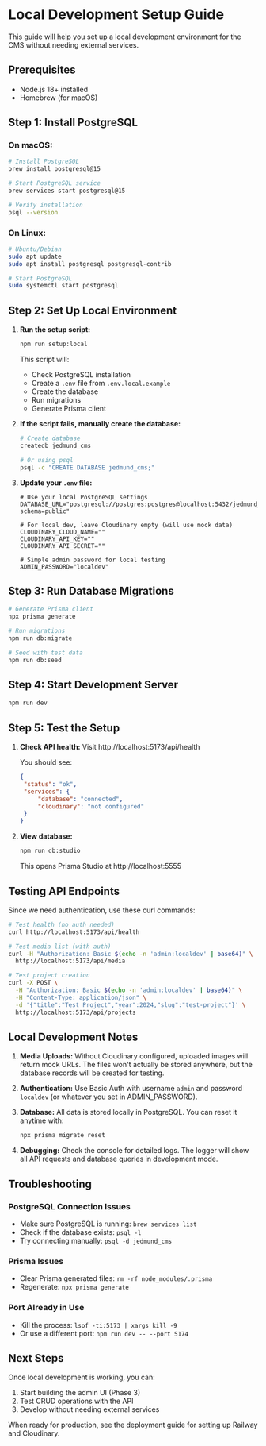 # Local Development Setup Guide

This guide will help you set up a local development environment for the CMS without needing external services.

## Prerequisites

- Node.js 18+ installed
- Homebrew (for macOS)

## Step 1: Install PostgreSQL

### On macOS:

```bash
# Install PostgreSQL
brew install postgresql@15

# Start PostgreSQL service
brew services start postgresql@15

# Verify installation
psql --version
```

### On Linux:

```bash
# Ubuntu/Debian
sudo apt update
sudo apt install postgresql postgresql-contrib

# Start PostgreSQL
sudo systemctl start postgresql
```

## Step 2: Set Up Local Environment

1. **Run the setup script:**

   ```bash
   npm run setup:local
   ```

   This script will:

   - Check PostgreSQL installation
   - Create a `.env` file from `.env.local.example`
   - Create the database
   - Run migrations
   - Generate Prisma client

2. **If the script fails, manually create the database:**

   ```bash
   # Create database
   createdb jedmund_cms

   # Or using psql
   psql -c "CREATE DATABASE jedmund_cms;"
   ```

3. **Update your `.env` file:**

   ```env
   # Use your local PostgreSQL settings
   DATABASE_URL="postgresql://postgres:postgres@localhost:5432/jedmund_cms?schema=public"

   # For local dev, leave Cloudinary empty (will use mock data)
   CLOUDINARY_CLOUD_NAME=""
   CLOUDINARY_API_KEY=""
   CLOUDINARY_API_SECRET=""

   # Simple admin password for local testing
   ADMIN_PASSWORD="localdev"
   ```

## Step 3: Run Database Migrations

```bash
# Generate Prisma client
npx prisma generate

# Run migrations
npm run db:migrate

# Seed with test data
npm run db:seed
```

## Step 4: Start Development Server

```bash
npm run dev
```

## Step 5: Test the Setup

1. **Check API health:**
   Visit http://localhost:5173/api/health

   You should see:

   ```json
   {
   	"status": "ok",
   	"services": {
   		"database": "connected",
   		"cloudinary": "not configured"
   	}
   }
   ```

2. **View database:**
   ```bash
   npm run db:studio
   ```
   This opens Prisma Studio at http://localhost:5555

## Testing API Endpoints

Since we need authentication, use these curl commands:

```bash
# Test health (no auth needed)
curl http://localhost:5173/api/health

# Test media list (with auth)
curl -H "Authorization: Basic $(echo -n 'admin:localdev' | base64)" \
  http://localhost:5173/api/media

# Test project creation
curl -X POST \
  -H "Authorization: Basic $(echo -n 'admin:localdev' | base64)" \
  -H "Content-Type: application/json" \
  -d '{"title":"Test Project","year":2024,"slug":"test-project"}' \
  http://localhost:5173/api/projects
```

## Local Development Notes

1. **Media Uploads:** Without Cloudinary configured, uploaded images will return mock URLs. The files won't actually be stored anywhere, but the database records will be created for testing.

2. **Authentication:** Use Basic Auth with username `admin` and password `localdev` (or whatever you set in ADMIN_PASSWORD).

3. **Database:** All data is stored locally in PostgreSQL. You can reset it anytime with:

   ```bash
   npx prisma migrate reset
   ```

4. **Debugging:** Check the console for detailed logs. The logger will show all API requests and database queries in development mode.

## Troubleshooting

### PostgreSQL Connection Issues

- Make sure PostgreSQL is running: `brew services list`
- Check if the database exists: `psql -l`
- Try connecting manually: `psql -d jedmund_cms`

### Prisma Issues

- Clear Prisma generated files: `rm -rf node_modules/.prisma`
- Regenerate: `npx prisma generate`

### Port Already in Use

- Kill the process: `lsof -ti:5173 | xargs kill -9`
- Or use a different port: `npm run dev -- --port 5174`

## Next Steps

Once local development is working, you can:

1. Start building the admin UI (Phase 3)
2. Test CRUD operations with the API
3. Develop without needing external services

When ready for production, see the deployment guide for setting up Railway and Cloudinary.
